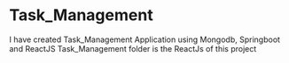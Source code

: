 # Task_Management
I have created Task_Management Application using Mongodb, Springboot and ReactJS
Task_Management folder is the ReactJs of this project

